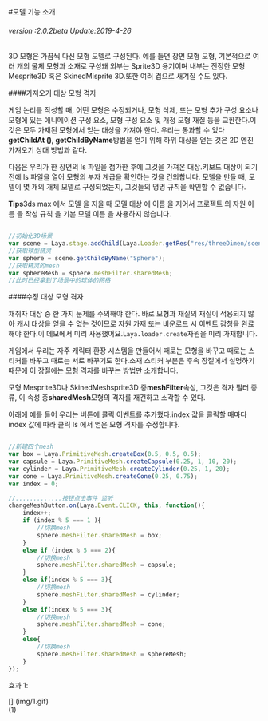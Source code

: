 #모델 기능 소개

###### *version :2.0.2beta   Update:2019-4-26*

3D 모형은 가끔씩 다신 모형 모델로 구성된다. 예를 들면 장면 모형 모형, 기본적으로 여러 개의 물체 모형과 소재로 구성돼 외부는 Sprite3D 용기이며 내부는 진정한 모형 Mesprite3D 혹은 SkinedMisprite 3D.또한 여러 겹으로 새겨질 수도 있다.

####가져오기 대상 모형 격자

게임 논리를 작성할 때, 어떤 모형은 수정되거나, 모형 삭제, 또는 모형 추가 구성 요소나 모형에 있는 애니메이션 구성 요소, 모형 구성 요소 및 개정 모형 재질 등을 교환한다.이것은 모두 가재된 모형에서 얻는 대상을 가져야 한다. 우리는 통과할 수 있다**getChildAt (), getChildByName**방법을 얻기 위해 하위 대상을 얻는 것은 2D 엔진 가져오기 상대 방법과 같다.

다음은 우리가 한 장면의 ls 파일을 첨가한 후에 그것을 가져온 대상.키보드 대상이 되기 전에 ls 파일을 열어 모형의 부자 계급을 확인하는 것을 건의합니다. 모델을 만들 때, 모델이 몇 개의 개체 모델로 구성되었는지, 그것들의 명명 규칙을 확인할 수 없습니다.

**Tips**3ds max 에서 모델 을 지을 때 모델 대상 에 이름 을 지어서 프로젝트 의 자원 이름 을 작성 규칙 을 기본 모델 이름 을 사용하지 않습니다.


```typescript

//初始化3D场景
var scene = Laya.stage.addChild(Laya.Loader.getRes("res/threeDimen/scene/ChangeMaterialDemo/Conventional/scene.ls"));
//获取球型精灵
var sphere = scene.getChildByName("Sphere");
//获取精灵的mesh
var sphereMesh = sphere.meshFilter.sharedMesh;
//此时已经拿到了场景中的球体的网格
```




####수정 대상 모형 격자

채취자 대상 중 한 가지 문제를 주의해야 한다. 바로 모형과 재질의 재질이 적용되지 않아 캐시 대상을 얻을 수 없는 것이므로 자원 가재 또는 비운로드 시 이벤트 감청을 완료해야 한다.이 데모에서 미리 사용했어요.`Laya.loader.create`자원을 미리 가재합니다.

게임에서 우리는 자주 캐릭터 환장 시스템을 만들어서 때로는 모형을 바꾸고 때로는 스티커를 바꾸고 때로는 서로 바꾸기도 한다.소재 스티커 부분은 후속 장절에서 설명하기 때문에 이 장절에는 모형 격자를 바꾸는 방법만 소개합니다.

모형 Mesprite3D나 SkinedMeshsprite3D 중**meshFilter**속성, 그것은 격자 필터 종류, 이 속성 중**sharedMesh**모형의 격자를 재건하고 소각할 수 있다.

아래에 예를 들어 우리는 버튼에 클릭 이벤트를 추가했다.index 값을 클릭할 때마다 index 값에 따라 클릭 ls 에서 얻은 모형 격자를 수정합니다.


```typescript

//新建四个mesh
var box = Laya.PrimitiveMesh.createBox(0.5, 0.5, 0.5);
var capsule = Laya.PrimitiveMesh.createCapsule(0.25, 1, 10, 20);
var cylinder = Laya.PrimitiveMesh.createCylinder(0.25, 1, 20);
var cone = Laya.PrimitiveMesh.createCone(0.25, 0.75);
var index = 0;

//.............按钮点击事件 监听
changeMeshButton.on(Laya.Event.CLICK, this, function(){
    index++;
    if (index % 5 === 1 ){
        //切换mesh
        sphere.meshFilter.sharedMesh = box;
    }
    else if (index % 5 === 2){
        //切换mesh
        sphere.meshFilter.sharedMesh = capsule;
    }
    else if(index % 5 === 3){
        //切换mesh
        sphere.meshFilter.sharedMesh = cylinder;
    }
    else if(index % 5 === 3){
        //切换mesh
        sphere.meshFilter.sharedMesh = cone;
    }
    else{
        //切换mesh
        sphere.meshFilter.sharedMesh = sphereMesh;
    }
});
```


효과 1:

[] (img/1.gif)<br>(1)